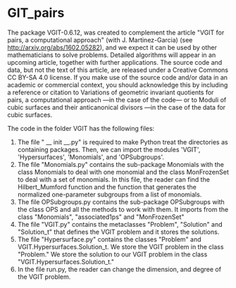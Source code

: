 # GIT_pairs

The package VGIT-0.6.12, was created to complement the article  "VGIT for pairs, a computational approach" (with J. Martinez-Garcia)  (see http://arxiv.org/abs/1602.05282), and we expect it can be used by other mathematicians to solve problems. Detailed algorithms will appear in an upcoming article, together with further applications. The source code and data, but not the text of this article, are released under a Creative Commons CC BY-SA 4.0 license. If you make use of the source code and/or data in an academic or commercial context, you should acknowledge this by including a reference or citation to Variations of geometric invariant quotients for pairs, a computational approach —in the case of the code— or to Moduli of cubic surfaces and their anticanonical divisors —in the case of the data for cubic surfaces.

The code in the folder VGIT has the following files:

1. The file " __ init __.py" is required to make Python treat the directories as containing packages. Then, we can import the modules 'VGIT', 'Hypersurfaces', 'Monomials', and 'OPSubgroups'.
2. The file "Monomials.py" contains the sub-package Monomials with the class Monomials to deal with one monomial and the class MonFrozenSet to deal with a set of monomials. In this file, the reader can find the Hilbert_Mumford function and the function that generates the normalized one-parameter subgroups from a list of monomials.
3. The file OPSubgroups.py contains the sub-package OPSubgroups with the class OPS and all the methods to work with them. It imports from the class "Monomials", "associated1ps" and "MonFrozenSet"
4. The file "VGIT.py" contains the metaclasses "Problem", "Solution" and "Solution_t" that defines the VGIT problem and it stores the solutions.
5. The file "Hypersurface.py" contains the classes "Problem" and VGIT.Hypersurfaces.Solution_t.  We store the VGIT problem in the class "Problem." We store the solution to our VGIT problem in the class "VGIT.Hypersurfaces.Solution_t."
6. In the file run.py, the reader can change the dimension, and degree of the VGIT problem.
